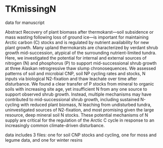# TKmissingN
data for manuscript

Abstract 
Recovery of plant biomass after thermokarst—soil subsidence or mass wasting following loss of ground ice—is important for maintaining Arctic carbon (C) stocks and is regulated by nutrient availability for new plant growth. Many upland thermokarsts are characterized by verdant shrub growth mid-succession, atypical of the surrounding nutrient-limited tundra. Here, we investigated the potential for internal and external sources of nitrogen (N) and phosphorus (P) to support mid-successional shrub growth at three Alaskan retrogressive thaw slump chronosequences. We assessed patterns of soil and microbial CNP, soil NP cycling rates and stocks, N inputs via biological N2-fixation and thaw leachate over time after disturbance. We found a clear transfer of P stocks from mineral to organic soils with increasing site age, yet insufficient N from any one source to support observed shrub growth. Instead, multiple mechanisms may have contributed to mid-successional shrub growth, including sustained N-cycling with reduced plant biomass, N leaching from undisturbed tundra, uninvestigated sources of N2-fixation, and most promising given the large resource, deep mineral soil N stocks.  These potential mechanisms of N supply are critical for the regulation of the Arctic C cycle in response to an increasingly common climate-driven disturbance.

data includes 3 files: one for soil CNP stocks and cycling, one for moss and legume data, and one for winter resins
